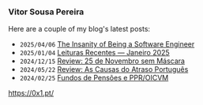 ### Vitor Sousa Pereira

Here are a couple of my blog's latest posts:

<!--START_SECTION:feed-->
* `2025/04/06` [The Insanity of Being a Software Engineer](https://0x1.pt/2025/04/06/the-insanity-of-being-a-software-engineer/)
* `2025/01/04` [Leituras Recentes — Janeiro 2025](https://0x1.pt/2025/01/04/leituras-recentes-janeiro-2025/)
* `2024/12/15` [Review: 25 de Novembro sem Máscara](https://0x1.pt/2024/12/15/review-25-de-novembro-sem-mascara/)
* `2024/05/22` [Review: As Causas do Atraso Português](https://0x1.pt/2024/05/22/review-as-causas-do-atraso-portugues/)
* `2024/02/25` [Fundos de Pensões e PPR/OICVM](https://0x1.pt/2024/02/25/fundos-de-pensoes-e-ppr-oicvm/)
<!--END_SECTION:feed-->

https://0x1.pt/
